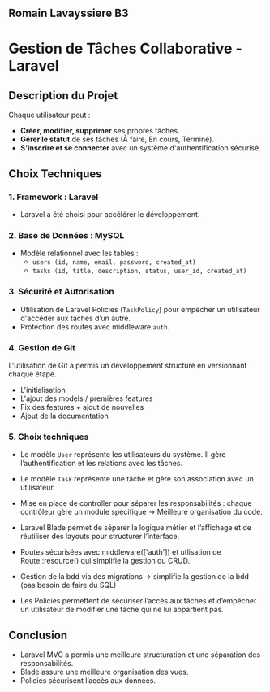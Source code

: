 ## Romain Lavayssiere B3
# Gestion de Tâches Collaborative - Laravel

## Description du Projet
Chaque utilisateur peut :
- **Créer, modifier, supprimer** ses propres tâches.
- **Gérer le statut** de ses tâches (À faire, En cours, Terminé).
- **S'inscrire et se connecter** avec un système d'authentification sécurisé.

## Choix Techniques

###  **1. Framework : Laravel**
- Laravel a été choisi pour accélérer le développement.

###  **2. Base de Données : MySQL**
- Modèle relationnel avec les tables :
  - `users (id, name, email, password, created_at)`
  - `tasks (id, title, description, status, user_id, created_at)`

###  **3. Sécurité et Autorisation**
- Utilisation de Laravel Policies (`TaskPolicy`) pour empêcher un utilisateur d'accéder aux tâches d’un autre.
- Protection des routes avec middleware `auth`.

###  **4. Gestion de Git**
L'utilisation de Git a permis un développement structuré en versionnant chaque étape.
- L'initialisation
- L'ajout des models / premières features
- Fix des features + ajout de nouvelles
- Ajout de la documentation

### **5. Choix techniques**
- Le modèle `User` représente les utilisateurs du système. Il gère l’authentification et les relations avec les tâches.
- Le modèle `Task` représente une tâche et gère son association avec un utilisateur.

- Mise en place de controller pour séparer les responsabilités : chaque contrôleur gère un module spécifique -> Meilleure organisation du code.

- Laravel Blade permet de séparer la logique métier et l’affichage et de réutiliser des layouts pour structurer l’interface.

- Routes sécurisées avec middleware(['auth']) et utlisation de Route::resource() qui simplifie la gestion du CRUD.

- Gestion de la bdd via des migrations -> simplifie la gestion de la bdd (pas besoin de faire du SQL)

- Les Policies permettent de sécuriser l’accès aux tâches et d’empêcher un utilisateur de modifier une tâche qui ne lui appartient pas.

##  Conclusion
- Laravel MVC a permis une meilleure structuration et une séparation des responsabilités.
- Blade assure une meilleure organisation des vues.
- Policies sécurisent l’accès aux données.